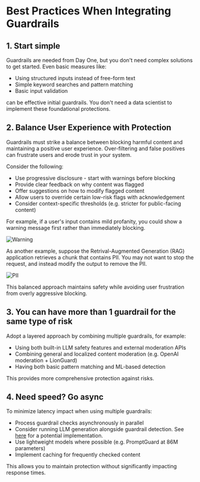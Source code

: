 # Best Practices When Integrating Guardrails

## 1. Start simple

Guardrails are needed from Day One, but you don't need complex solutions to get started. Even basic measures like:

- Using structured inputs instead of free-form text
- Simple keyword searches and pattern matching
- Basic input validation

can be effective initial guardrails. You don't need a data scientist to implement these foundational protections.

## 2. Balance User Experience with Protection

Guardrails must strike a balance between blocking harmful content and maintaining a positive user experience. Over-filtering and false positives can frustrate users and erode trust in your system.

Consider the following:
- Use progressive disclosure - start with warnings before blocking
- Provide clear feedback on why content was flagged
- Offer suggestions on how to modify flagged content
- Allow users to override certain low-risk flags with acknowledgement
- Consider context-specific thresholds (e.g. stricter for public-facing content)

For example, if a user's input contains mild profanity, you could show a warning message first rather than immediately blocking.

![Warning](../images/warning.png)

As another example, suppose the Retrival-Augmented Generation (RAG) application retrieves a chunk that contains PII. You may not want to stop the request, and instead modify the output to remove the PII.

![PII](../images/guardrails_adjusting.png)

This balanced approach maintains safety while avoiding user frustration from overly aggressive blocking.

## 3. You can have more than 1 guardrail for the same type of risk

Adopt a layered approach by combining multiple guardrails, for example:

- Using both built-in LLM safety features and external moderation APIs
- Combining general and localized content moderation (e.g. OpenAI moderation + LionGuard)
- Having both basic pattern matching and ML-based detection

This provides more comprehensive protection against risks.

## 4. Need speed? Go async

To minimize latency impact when using multiple guardrails:

- Process guardrail checks asynchronously in parallel
- Consider running LLM generation alongside guardrail detection. See [here](https://cookbook.openai.com/examples/how_to_use_guardrails#mitigations) for a potential implementation.
- Use lightweight models where possible (e.g. PromptGuard at 86M parameters)
- Implement caching for frequently checked content

This allows you to maintain protection without significantly impacting response times.
